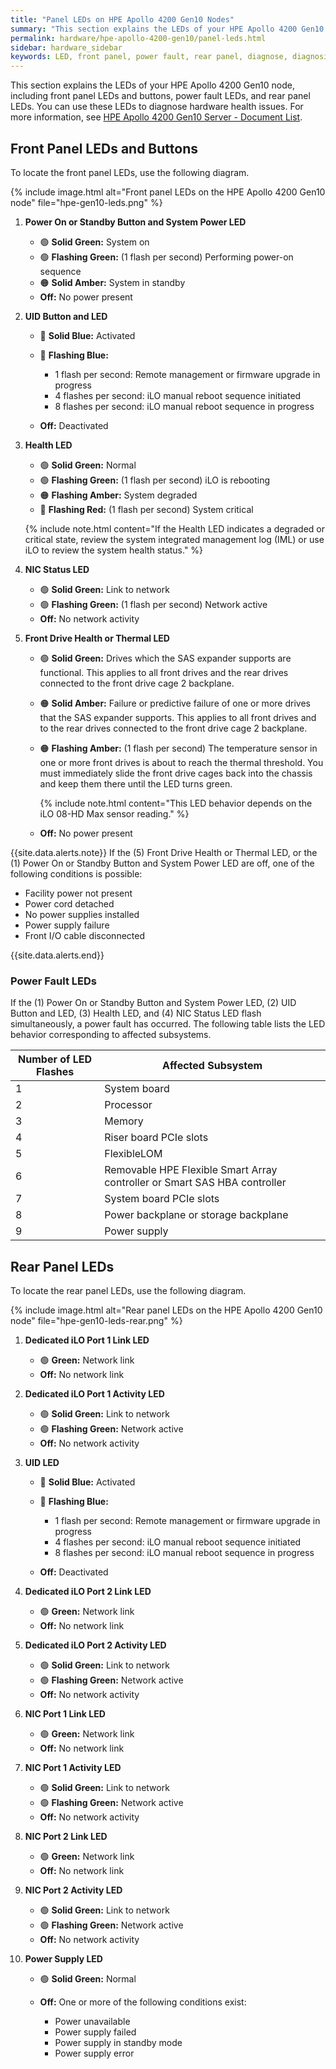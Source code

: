 ```yaml
---
title: "Panel LEDs on HPE Apollo 4200 Gen10 Nodes"
summary: "This section explains the LEDs of your HPE Apollo 4200 Gen10 node."
permalink: hardware/hpe-apollo-4200-gen10/panel-leds.html
sidebar: hardware_sidebar
keywords: LED, front panel, power fault, rear panel, diagnose, diagnosis, hardware health
---
```


This section explains the LEDs of your HPE Apollo 4200 Gen10 node, including front panel LEDs and buttons, power fault LEDs, and rear panel LEDs. You can use these LEDs to diagnose hardware health issues. For more information, see [HPE Apollo 4200 Gen10 Server - Document List](https://support.hpe.com/hpesc/public/docDisplay?docLocale=en_US&docId=emr_na-a00061642en_us).

## Front Panel LEDs and Buttons

To locate the front panel LEDs, use the following diagram.

{% include image.html alt="Front panel LEDs on the HPE Apollo 4200 Gen10 node" file="hpe-gen10-leds.png" %}

1. **Power On or Standby Button and System Power LED**

   * 🟢 **Solid Green:**  System on
   * 🟢 **Flashing Green:** (1 flash per second) Performing power-on sequence
   * 🟠 **Solid Amber:** System in standby
   * **Off:** No power present

1. **UID Button and LED**

   * 🔵 **Solid Blue:** Activated
   * 🔵 **Flashing Blue:**

     * 1 flash per second: Remote management or firmware upgrade in progress
     * 4 flashes per second: iLO manual reboot sequence initiated
     * 8 flashes per second: iLO manual reboot sequence in progress

   * **Off:** Deactivated

1. **Health LED**

   * 🟢 **Solid Green:** Normal
   * 🟢 **Flashing Green:** (1 flash per second) iLO is rebooting
   * 🟠 **Flashing Amber:** System degraded
   * 🔴 **Flashing Red:** (1 flash per second) System critical

   {% include note.html content="If the Health LED indicates a degraded or critical state, review the system integrated management log (IML) or use iLO to review the system health status." %}

1. **NIC Status LED**

   * 🟢 **Solid Green:** Link to network
   * 🟢 **Flashing Green:** (1 flash per second) Network active
   * **Off:** No network activity

1. **Front Drive Health or Thermal LED**

   * 🟢 **Solid Green:** Drives which the SAS expander supports are functional. This applies to all front drives and the rear drives connected to the front drive cage 2 backplane.
   * 🟠 **Solid Amber:** Failure or predictive failure of one or more drives that the SAS expander supports. This applies to all front drives and to the rear drives connected to the front drive cage 2 backplane.
   * 🟠 **Flashing Amber:** (1 flash per second) The temperature sensor in one or more front drives is about to reach the thermal threshold. You must immediately slide the front drive cages back into the chassis and keep them there until the LED turns green.

     {% include note.html content="This LED behavior depends on the iLO 08-HD Max sensor reading." %}

   * **Off:** No power present

{{site.data.alerts.note}}
If the (5) Front Drive Health or Thermal LED, or the (1) Power On or Standby Button and System Power LED are off, one of the following conditions is possible:

<ul>
  <li>Facility power not present</li>
  <li>Power cord detached</li>
  <li>No power supplies installed</li>
  <li>Power supply failure</li>
  <li>Front I/O cable disconnected</li>
</ul>
{{site.data.alerts.end}}

### Power Fault LEDs

If the (1) Power On or Standby Button and System Power LED, (2) UID Button and LED, (3) Health LED, and (4) NIC Status LED flash simultaneously, a power fault has occurred. The following table lists the LED behavior corresponding to affected subsystems.

<table>
<thead>
  <tr>
    <th>Number of LED Flashes</th>
    <th>Affected Subsystem</th>
  </tr>
</thead>
<tbody>
  <tr>
    <td>1</td>
    <td>System board</td>
  </tr>
  <tr>
    <td>2</td>
    <td>Processor</td>
  </tr>
  <tr>
    <td>3</td>
    <td>Memory</td>
  </tr>
  <tr>
    <td>4</td>
    <td>Riser board PCIe slots</td>
  </tr>
  <tr>
    <td>5</td>
    <td>FlexibleLOM</td>
  </tr>
  <tr>
    <td>6</td>
    <td>Removable HPE Flexible Smart Array controller or Smart SAS HBA controller</td>
  </tr>
  <tr>
    <td>7</td>
    <td>System board PCIe slots</td>
  </tr>
  <tr>
    <td>8</td>
    <td>Power backplane or storage backplane</td>
  </tr>
  <tr>
    <td>9</td>
    <td>Power supply</td>
  </tr>  
</tbody>
</table>

## Rear Panel LEDs

To locate the rear panel LEDs, use the following diagram.

{% include image.html alt="Rear panel LEDs on the HPE Apollo 4200 Gen10 node" file="hpe-gen10-leds-rear.png" %}

1. **Dedicated iLO Port 1 Link LED**

   * 🟢 **Green:** Network link
   * **Off:** No network link

1. **Dedicated iLO Port 1 Activity LED**

   * 🟢 **Solid Green:** Link to network
   * 🟢 **Flashing Green:** Network active
   * **Off:** No network activity

1. **UID LED**

   * 🔵 **Solid Blue:** Activated
   * 🔵 **Flashing Blue:**

     * 1 flash per second: Remote management or firmware upgrade in progress
     * 4 flashes per second: iLO manual reboot sequence initiated
     * 8 flashes per second: iLO manual reboot sequence in progress

   * **Off:** Deactivated

1. **Dedicated iLO Port 2 Link LED**

   * 🟢 **Green:** Network link
   * **Off:** No network link

1. **Dedicated iLO Port 2 Activity LED**

   * 🟢 **Solid Green:** Link to network
   * 🟢 **Flashing Green:** Network active
   * **Off:** No network activity

1. **NIC Port 1 Link LED**

   * 🟢 **Green:** Network link
   * **Off:** No network link

1. **NIC Port 1 Activity LED**

   * 🟢 **Solid Green:** Link to network
   * 🟢 **Flashing Green:** Network active
   * **Off:** No network activity

1. **NIC Port 2 Link LED**

   * 🟢 **Green:** Network link
   * **Off:** No network link

1. **NIC Port 2 Activity LED**

   * 🟢 **Solid Green:** Link to network
   * 🟢 **Flashing Green:** Network active
   * **Off:** No network activity

1. **Power Supply LED**

   * 🟢 **Solid Green:** Normal
   * **Off:** One or more of the following conditions exist:

     * Power unavailable
     * Power supply failed
     * Power supply in standby mode
     * Power supply error
